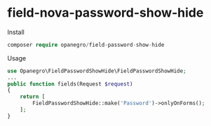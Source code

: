 # field-nova-password-show-hide
Install
```php
composer require opanegro/field-password-show-hide
```

Usage
```php
use Opanegro\FieldPasswordShowHide\FieldPasswordShowHide;
...
public function fields(Request $request)
{
    return [
        FieldPasswordShowHide::make('Password')->onlyOnForms();
    ];
}
```
